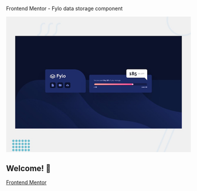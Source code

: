 Frontend Mentor - Fylo data storage component

![Design preview for the Fylo data storage component coding challenge](./design/desktop-preview.jpg)

## Welcome! 👋

[Frontend Mentor](https://www.frontendmentor.io) 

